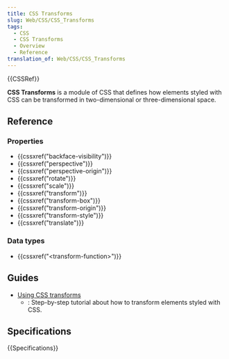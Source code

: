 ```yaml
---
title: CSS Transforms
slug: Web/CSS/CSS_Transforms
tags:
  - CSS
  - CSS Transforms
  - Overview
  - Reference
translation_of: Web/CSS/CSS_Transforms
---
```


{{CSSRef}}

**CSS Transforms** is a module of CSS that defines how elements styled with CSS can be transformed in two-dimensional or three-dimensional space.

## Reference

### Properties

- {{cssxref("backface-visibility")}}
- {{cssxref("perspective")}}
- {{cssxref("perspective-origin")}}
- {{cssxref("rotate")}}
- {{cssxref("scale")}}
- {{cssxref("transform")}}
- {{cssxref("transform-box")}}
- {{cssxref("transform-origin")}}
- {{cssxref("transform-style")}}
- {{cssxref("translate")}}

### Data types

- {{cssxref("&lt;transform-function&gt;")}}

## Guides

- [Using CSS transforms](/ko/docs/Web/CSS/CSS_Transforms/Using_CSS_transforms)
  - : Step-by-step tutorial about how to transform elements styled with CSS.

## Specifications

{{Specifications}}
